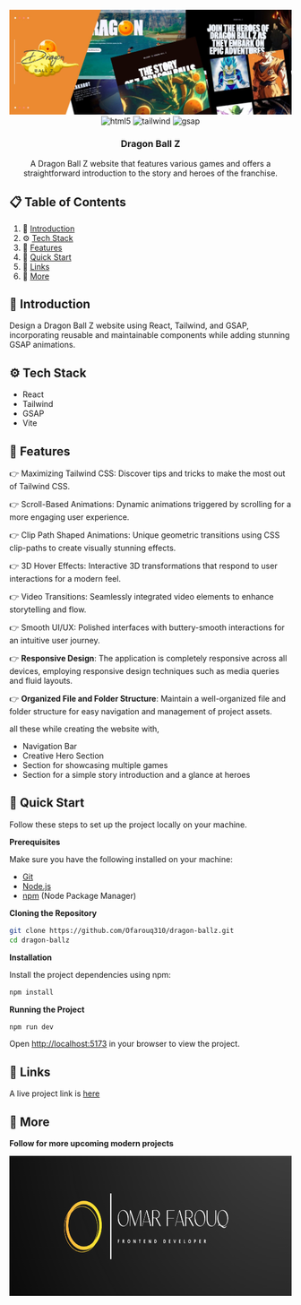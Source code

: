 <div align="center">
  <br />
    <a href="https://youtu.be/QRrPE9aj3wI?feature=shared" target="_blank">
      <img src="https://github.com/Ofarouq310/dragon-ballz/blob/ui-enhancements-readme/src/assets/imgs/freepik-dragon-ballz-20250824182933k2rR.jpeg" alt="Project Banner" width="700">
    </a>
  <br />

  <div>
    <img src="https://img.shields.io/badge/-react-black?style=for-the-badge&logoColor=white&logo=react&color=E34F26" alt="html5" />
    <img src="https://img.shields.io/badge/-tailwind-black?style=for-the-badge&logoColor=white&logo=tailwindcss&color=1572B6" alt="tailwind" />
        <img src="https://img.shields.io/badge/-gsap-black?style=for-the-badge&logoColor=white&logo=gsap&color=347d39" alt="gsap" />

  </div>

  <h3 align="center">Dragon Ball Z</h3>

   <div align="center">
     A Dragon Ball Z website that features various games and offers a straightforward introduction to the story and heroes of the franchise.
    </div>
</div>

## 📋 <a name="table">Table of Contents</a>

1. 🤖 [Introduction](#introduction)
2. ⚙️ [Tech Stack](#tech-stack)
3. 🔋  [Features](#features)
4. 🤸 [Quick Start](#quick-start)
5. 🔗 [Links](#links)
6. 🚀 [More](#more)

## <a name="introduction">🤖 Introduction</a>

Design a Dragon Ball Z website using React, Tailwind, and GSAP, incorporating reusable and maintainable components while adding stunning GSAP animations.

## <a name="tech-stack">⚙️ Tech Stack</a>

- React
- Tailwind
- GSAP
- Vite

## <a name="features">🔋 Features</a>

👉 Maximizing Tailwind CSS: Discover tips and tricks to make the most out of Tailwind CSS.

👉 Scroll-Based Animations: Dynamic animations triggered by scrolling for a more engaging user experience.

👉 Clip Path Shaped Animations: Unique geometric transitions using CSS clip-paths to create visually stunning effects.

👉 3D Hover Effects: Interactive 3D transformations that respond to user interactions for a modern feel.

👉 Video Transitions: Seamlessly integrated video elements to enhance storytelling and flow.

👉 Smooth UI/UX: Polished interfaces with buttery-smooth interactions for an intuitive user journey.

👉 **Responsive Design**: The application is completely responsive across all devices, employing responsive design techniques such as media queries and fluid layouts.

👉 **Organized File and Folder Structure**: Maintain a well-organized file and folder structure for easy navigation and management of project assets.


all these while creating the website with,
* Navigation Bar
* Creative Hero Section
* Section for showcasing multiple games
* Section for a simple story introduction and a glance at heroes


## <a name="quick-start">🤸 Quick Start</a>

Follow these steps to set up the project locally on your machine.

**Prerequisites**

Make sure you have the following installed on your machine:

- [Git](https://git-scm.com/)
- [Node.js](https://nodejs.org/en)
- [npm](https://www.npmjs.com/) (Node Package Manager)

**Cloning the Repository**

```bash
git clone https://github.com/Ofarouq310/dragon-ballz.git
cd dragon-ballz
```

**Installation**

Install the project dependencies using npm:

```bash
npm install
```

**Running the Project**

```bash
npm run dev
```

Open [http://localhost:5173](http://localhost:5173) in your browser to view the project.



## <a name="links">🔗 Links</a>

A live project link is [here]()

## <a name="more">🚀 More</a>

**Follow for more upcoming modern projects**

<div align="center">
  <a href="https://github.com/Ofarouq310" target="_blank">
    <img src="https://github.com/Ofarouq310/Ofarouq310/blob/main/banner1-edited.png" height="250" />
  </a>
</div>

#

